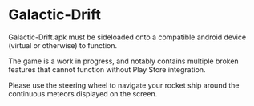 # Galactic-Drift

Galactic-Drift.apk must be sideloaded onto a compatible android device (virtual or otherwise) to function.

The game is a work in progress, and notably contains multiple broken features that cannot function without Play Store integration. 

Please use the steering wheel to navigate your rocket ship around the continuous meteors displayed on the screen.

